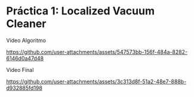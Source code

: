 # Práctica 1: Localized Vacuum Cleaner

Video Algoritmo

https://github.com/user-attachments/assets/547573bb-156f-484a-8282-6146d0a47d48



Video Final


https://github.com/user-attachments/assets/3c313d8f-51a2-48e7-888b-d932885fd198

